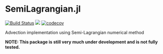# SemiLagrangian.jl

[![Build Status](https://travis-ci.org/JuliaVlasov/SemiLagrangian.jl.svg?branch=master)](https://travis-ci.org/JuliaVlasov/SemiLagrangian.jl)
[![](https://img.shields.io/badge/docs-latest-blue.svg)](https://juliavlasov.github.io/SemiLagrangian.jl/dev)
[![codecov](https://codecov.io/gh/JuliaVlasov/SemiLagrangian.jl/branch/master/graph/badge.svg)](https://codecov.io/gh/JuliaVlasov/SemiLagrangian.jl)

Advection implementation using Semi-Lagrangian numerical method

**NOTE: This package is still very much under development and is not fully tested.**
